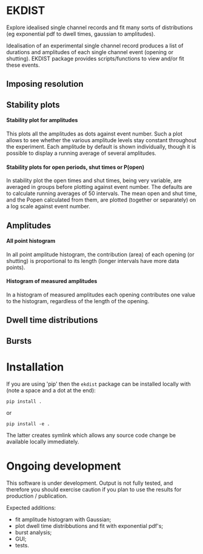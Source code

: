 # EKDIST
Explore idealised single channel records and fit many sorts of distributions (eg exponential pdf to dwell times, gaussian to amplitudes).

Idealisation of an experimental single channel record produces a list of durations and amplitudes of each single channel event (opening or shutting).  EKDIST package provides scripts/functions to view and/or fit these events.

## Imposing resolution 

## Stability plots
#### Stability plot for amplitudes 
This plots all the amplitudes as dots against event number.  Such a plot allows to see whether the various amplitude levels stay constant throughout the experiment. Each amplitude by default is shown individually, though it is possible to display a running average of several amplitudes. 
 
#### Stability plots for open periods, shut times or P(open) 
In stability plot the open times and shut times, being very variable, are averaged in groups before plotting against event number.  The defaults are to calculate running averages of 50 intervals.  The mean open and shut time, and the Popen calculated from them, are plotted (together or separately) on a log scale against event number.

## Amplitudes

#### All point histogram
In all point amplitude histogram, the contribution (area) of each opening (or shutting) is proportional to its length (longer intervals have more data points).

#### Histogram of measured amplitudes
In a histogram of measured amplitudes each opening contributes one value to the histogram, regardless of the length of the opening.  

## Dwell time distributions

## Bursts

# Installation

If you are using 'pip' then the `ekdist` package can be installed locally with (note a space and a dot at the end):

`pip install .`

or

`pip install -e .`

The latter creates symlink which allows any source code change be available locally immediately.


# Ongoing development
This software is under development. Output is not fully tested, and therefore you should exercise caution if you plan to use the results for production / publication. 

Expected additions: 
- fit amplitude histogram with Gaussian;
- plot dwell time distribbutions and fit with exponential pdf's;
- burst analysis;
- GUI;
- tests.

